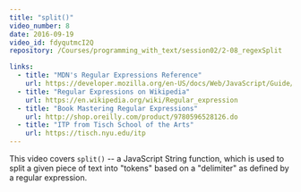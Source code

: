 ```yaml
---
title: "split()"
video_number: 8
date: 2016-09-19
video_id: fdyqutmcI2Q
repository: /Courses/programming_with_text/session02/2-08_regexSplit

links:
  - title: "MDN's Regular Expressions Reference"
    url: https://developer.mozilla.org/en-US/docs/Web/JavaScript/Guide/Regular_Expressions
  - title: "Regular Expressions on Wikipedia"
    url: https://en.wikipedia.org/wiki/Regular_expression
  - title: "Book Mastering Regular Expressions"
    url: http://shop.oreilly.com/product/9780596528126.do
  - title: "ITP from Tisch School of the Arts"
    url: https://tisch.nyu.edu/itp
---
```


This video covers `split()` -- a JavaScript String function, which is used to split a given piece of text into "tokens" based on a "delimiter" as defined by a regular expression.
